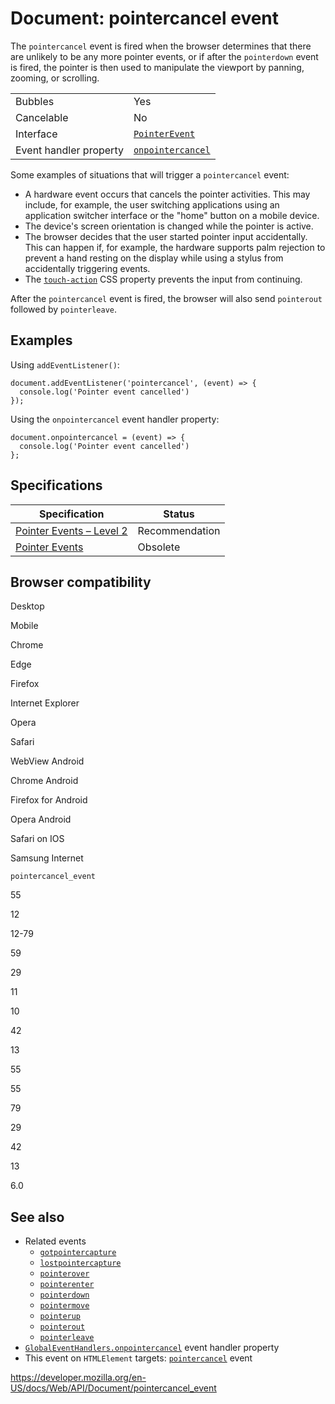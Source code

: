 # Document: pointercancel event

The `pointercancel` event is fired when the browser determines that there are unlikely to be any more pointer events, or if after the `pointerdown` event is fired, the pointer is then used to manipulate the viewport by panning, zooming, or scrolling.

<table><tbody><tr class="odd"><td>Bubbles</td><td>Yes</td></tr><tr class="even"><td>Cancelable</td><td>No</td></tr><tr class="odd"><td>Interface</td><td><a href="../pointerevent"><code>PointerEvent</code></a></td></tr><tr class="even"><td>Event handler property</td><td><a href="../globaleventhandlers/onpointercancel"><code>onpointercancel</code></a></td></tr></tbody></table>

Some examples of situations that will trigger a `pointercancel` event:

- A hardware event occurs that cancels the pointer activities. This may include, for example, the user switching applications using an application switcher interface or the "home" button on a mobile device.
- The device's screen orientation is changed while the pointer is active.
- The browser decides that the user started pointer input accidentally. This can happen if, for example, the hardware supports palm rejection to prevent a hand resting on the display while using a stylus from accidentally triggering events.
- The [`touch-action`](https://developer.mozilla.org/en-US/docs/Web/CSS/touch-action) CSS property prevents the input from continuing.

After the `pointercancel` event is fired, the browser will also send `pointerout` followed by `pointerleave`.

## Examples

Using `addEventListener()`:

    document.addEventListener('pointercancel', (event) => {
      console.log('Pointer event cancelled')
    });

Using the `onpointercancel` event handler property:

    document.onpointercancel = (event) => {
      console.log('Pointer event cancelled')
    };

## Specifications

<table><thead><tr class="header"><th>Specification</th><th>Status</th></tr></thead><tbody><tr class="odd"><td><a href="https://www.w3.org/TR/pointerevents2/#the-pointercancel-event">Pointer Events – Level 2</a></td><td><span class="spec-rec">Recommendation</span></td></tr><tr class="even"><td><a href="https://www.w3.org/TR/pointerevents1/#the-pointercancel-event">Pointer Events</a></td><td><span class="spec-obsolete">Obsolete</span></td></tr></tbody></table>

## Browser compatibility

Desktop

Mobile

Chrome

Edge

Firefox

Internet Explorer

Opera

Safari

WebView Android

Chrome Android

Firefox for Android

Opera Android

Safari on IOS

Samsung Internet

`pointercancel_event`

55

12

12-79

59

29

11

10

42

13

55

55

79

29

42

13

6.0

## See also

- Related events
  - [`gotpointercapture`](gotpointercapture_event)
  - [`lostpointercapture`](lostpointercapture_event)
  - [`pointerover`](pointerover_event)
  - [`pointerenter`](pointerenter_event)
  - [`pointerdown`](pointerdown_event)
  - [`pointermove`](pointermove_event)
  - [`pointerup`](pointerup_event)
  - [`pointerout`](pointerout_event)
  - [`pointerleave`](pointerleave_event)
- [`GlobalEventHandlers.onpointercancel`](../globaleventhandlers/onpointercancel) event handler property
- This event on `HTMLElement` targets: [`pointercancel`](../htmlelement/pointercancel_event) event

<a href="https://developer.mozilla.org/en-US/docs/Web/API/Document/pointercancel_event" class="_attribution-link">https://developer.mozilla.org/en-US/docs/Web/API/Document/pointercancel_event</a>

